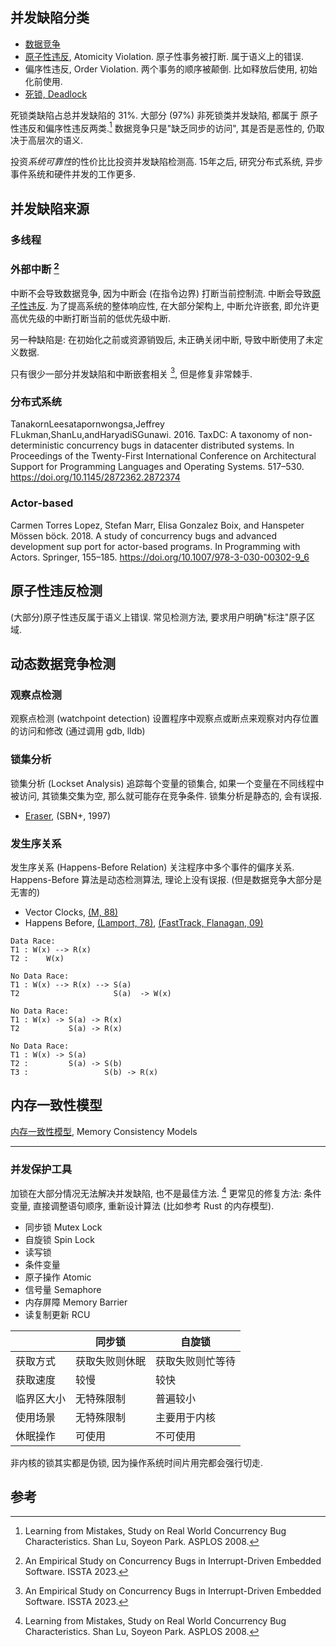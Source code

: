 
## 并发缺陷分类

- [数据竞争](数据竞争.md)
- [原子性违反](原子性违反.md), Atomicity Violation. 原子性事务被打断. 属于语义上的错误.
- 偏序性违反, Order Violation. 两个事务的顺序被颠倒. 比如释放后使用, 初始化前使用.
- [死锁, Deadlock](../../../System/Process/进程同步与互斥.md)

死锁类缺陷占总并发缺陷的 31%. 大部分 (97%) 非死锁类并发缺陷, 都属于 原子性违反和偏序性违反两类.[^2] 数据竞争只是"缺乏同步的访问", 其是否是恶性的, 仍取决于高层次的语义.

投资*系统可靠性*的性价比比投资并发缺陷检测高. 15年之后, 研究分布式系统, 异步事件系统和硬件并发的工作更多. 

## 并发缺陷来源

### 多线程

### 外部中断 [^1]

中断不会导致数据竞争, 因为中断会 (在指令边界) 打断当前控制流. 
中断会导致[原子性违反](原子性违反.md). 
为了提高系统的整体响应性, 在大部分架构上, 中断允许嵌套, 即允许更高优先级的中断打断当前的低优先级中断. 

另一种缺陷是: 在初始化之前或资源销毁后, 未正确关闭中断, 导致中断使用了未定义数据. 

只有很少一部分并发缺陷和中断嵌套相关 [^1], 但是修复非常棘手.

### 分布式系统 

TanakornLeesatapornwongsa,Jeffrey FLukman,ShanLu,andHaryadiSGunawi. 2016. TaxDC: A taxonomy of non-deterministic concurrency bugs in datacenter distributed systems. In Proceedings of the Twenty-First International Conference on Architectural Support for Programming Languages and Operating Systems. 517–530. https://doi.org/10.1145/2872362.2872374

### Actor-based 

Carmen Torres Lopez, Stefan Marr, Elisa Gonzalez Boix, and Hanspeter Mössen böck. 2018. A study of concurrency bugs and advanced development sup port for actor-based programs. In Programming with Actors. Springer, 155–185. https://doi.org/10.1007/978-3-030-00302-9_6

## 原子性违反检测

(大部分)原子性违反属于语义上错误. 常见检测方法, 要求用户明确"标注"原子区域.

## 动态数据竞争检测

### 观察点检测

观察点检测 (watchpoint detection) 设置程序中观察点或断点来观察对内存位置的访问和修改 (通过调用 gdb, lldb)

### 锁集分析

锁集分析 (Lockset Analysis) 追踪每个变量的锁集合, 如果一个变量在不同线程中被访问, 其锁集交集为空, 那么就可能存在竞争条件. 锁集分析是静态的, 会有误报.

- [Eraser](Eraser.md), (SBN+, 1997)

### 发生序关系

发生序关系 (Happens-Before Relation) 关注程序中多个事件的偏序关系. Happens-Before 算法是动态检测算法, 理论上没有误报. (但是数据竞争大部分是无害的)

- Vector Clocks, [(M, 88)](Vector%20Clocks.md)
- Happens Before, [(Lamport, 78)](Happens%20Before.md), [(FastTrack, Flanagan, 09)](FastTrack.md)

```
Data Race:
T1 : W(x) --> R(x)
T2 :    W(x)

No Data Race:
T1 : W(x) --> R(x) --> S(a)
T2                     S(a)  -> W(x)

No Data Race:
T1 : W(x) -> S(a) -> R(x)
T2           S(a) -> R(x)

No Data Race:
T1 : W(x) -> S(a)
T2 :         S(a) -> S(b)
T3 :                 S(b) -> R(x)
```

## 内存一致性模型

[内存一致性模型](../../../Information/数据库/数据关系理论/并发控制.md), Memory Consistency Models

***

### 并发保护工具

加锁在大部分情况无法解决并发缺陷, 也不是最佳方法. [^2] 更常见的修复方法: 条件变量, 直接调整语句顺序, 重新设计算法 (比如参考 Rust 的内存模型). 

- 同步锁 Mutex Lock
- 自旋锁 Spin Lock
- 读写锁 
- 条件变量
- 原子操作 Atomic
- 信号量 Semaphore
- 内存屏障 Memory Barrier
- 读复制更新 RCU

|            | 同步锁         | 自旋锁           |
| ---------- | -------------- | ---------------- |
| 获取方式   | 获取失败则休眠 | 获取失败则忙等待 |
| 获取速度   | 较慢           | 较快             |
| 临界区大小 | 无特殊限制     | 普遍较小         |
| 使用场景   | 无特殊限制     | 主要用于内核     |
| 休眠操作   | 可使用         | 不可使用                 |

非内核的锁其实都是伪锁, 因为操作系统时间片用完都会强行切走.

## 参考

[^1]: An Empirical Study on Concurrency Bugs in Interrupt-Driven Embedded Software. ISSTA 2023. 

[^2]: Learning from Mistakes, Study on Real World Concurrency Bug Characteristics. Shan Lu, Soyeon Park. ASPLOS 2008.

